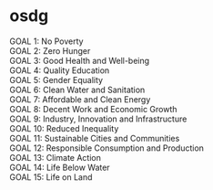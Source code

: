 # osdg

GOAL 1: No Poverty  
GOAL 2: Zero Hunger  
GOAL 3: Good Health and Well-being  
GOAL 4: Quality Education   
GOAL 5: Gender Equality  
GOAL 6: Clean Water and Sanitation  
GOAL 7: Affordable and Clean Energy  
GOAL 8: Decent Work and Economic Growth  
GOAL 9: Industry, Innovation and Infrastructure  
GOAL 10: Reduced Inequality  
GOAL 11: Sustainable Cities and Communities  
GOAL 12: Responsible Consumption and Production  
GOAL 13: Climate Action  
GOAL 14: Life Below Water  
GOAL 15: Life on Land  
